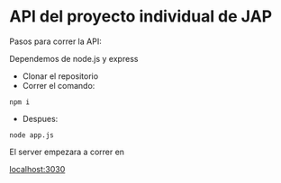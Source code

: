 # API del proyecto individual de JAP

Pasos para correr la API:

Dependemos de node.js y express

- Clonar el repositorio
- Correr el comando:

`npm i`

- Despues:

`node app.js`

El server empezara a correr en

[localhost:3030](localhost:3030)
